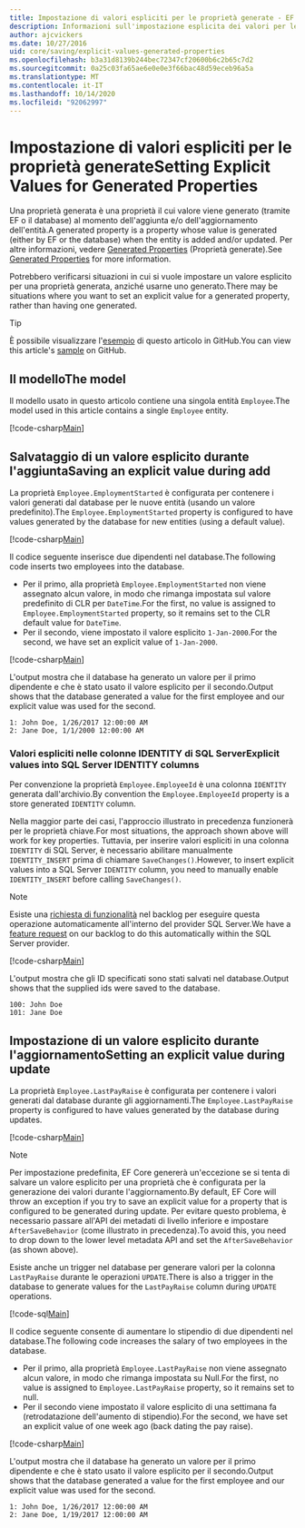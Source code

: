 ```yaml
---
title: Impostazione di valori espliciti per le proprietà generate - EF Core
description: Informazioni sull'impostazione esplicita dei valori per le proprietà configurate come generate con Entity Framework Core
author: ajcvickers
ms.date: 10/27/2016
uid: core/saving/explicit-values-generated-properties
ms.openlocfilehash: b3a31d8139b244bec72347cf20600b6c2b65c7d2
ms.sourcegitcommit: 0a25c03fa65ae6e0e0e3f66bac48d59eceb96a5a
ms.translationtype: MT
ms.contentlocale: it-IT
ms.lasthandoff: 10/14/2020
ms.locfileid: "92062997"
---
```

# <a name="setting-explicit-values-for-generated-properties"></a><span data-ttu-id="1edbf-103">Impostazione di valori espliciti per le proprietà generate</span><span class="sxs-lookup"><span data-stu-id="1edbf-103">Setting Explicit Values for Generated Properties</span></span>

<span data-ttu-id="1edbf-104">Una proprietà generata è una proprietà il cui valore viene generato (tramite EF o il database) al momento dell'aggiunta e/o dell'aggiornamento dell'entità.</span><span class="sxs-lookup"><span data-stu-id="1edbf-104">A generated property is a property whose value is generated (either by EF or the database) when the entity is added and/or updated.</span></span> <span data-ttu-id="1edbf-105">Per altre informazioni, vedere [Generated Properties](xref:core/modeling/generated-properties) (Proprietà generate).</span><span class="sxs-lookup"><span data-stu-id="1edbf-105">See [Generated Properties](xref:core/modeling/generated-properties) for more information.</span></span>

<span data-ttu-id="1edbf-106">Potrebbero verificarsi situazioni in cui si vuole impostare un valore esplicito per una proprietà generata, anziché usarne uno generato.</span><span class="sxs-lookup"><span data-stu-id="1edbf-106">There may be situations where you want to set an explicit value for a generated property, rather than having one generated.</span></span>

> [!TIP]
> <span data-ttu-id="1edbf-107">È possibile visualizzare l'[esempio](https://github.com/dotnet/EntityFramework.Docs/tree/master/samples/core/Saving/ExplicitValuesGenerateProperties/) di questo articolo in GitHub.</span><span class="sxs-lookup"><span data-stu-id="1edbf-107">You can view this article's [sample](https://github.com/dotnet/EntityFramework.Docs/tree/master/samples/core/Saving/ExplicitValuesGenerateProperties/) on GitHub.</span></span>

## <a name="the-model"></a><span data-ttu-id="1edbf-108">Il modello</span><span class="sxs-lookup"><span data-stu-id="1edbf-108">The model</span></span>

<span data-ttu-id="1edbf-109">Il modello usato in questo articolo contiene una singola entità `Employee`.</span><span class="sxs-lookup"><span data-stu-id="1edbf-109">The model used in this article contains a single `Employee` entity.</span></span>

[!code-csharp[Main](../../../samples/core/Saving/ExplicitValuesGenerateProperties/Employee.cs#Sample)]

## <a name="saving-an-explicit-value-during-add"></a><span data-ttu-id="1edbf-110">Salvataggio di un valore esplicito durante l'aggiunta</span><span class="sxs-lookup"><span data-stu-id="1edbf-110">Saving an explicit value during add</span></span>

<span data-ttu-id="1edbf-111">La proprietà `Employee.EmploymentStarted` è configurata per contenere i valori generati dal database per le nuove entità (usando un valore predefinito).</span><span class="sxs-lookup"><span data-stu-id="1edbf-111">The `Employee.EmploymentStarted` property is configured to have values generated by the database for new entities (using a default value).</span></span>

[!code-csharp[Main](../../../samples/core/Saving/ExplicitValuesGenerateProperties/EmployeeContext.cs#EmploymentStarted)]

<span data-ttu-id="1edbf-112">Il codice seguente inserisce due dipendenti nel database.</span><span class="sxs-lookup"><span data-stu-id="1edbf-112">The following code inserts two employees into the database.</span></span>

* <span data-ttu-id="1edbf-113">Per il primo, alla proprietà `Employee.EmploymentStarted` non viene assegnato alcun valore, in modo che rimanga impostata sul valore predefinito di CLR per `DateTime`.</span><span class="sxs-lookup"><span data-stu-id="1edbf-113">For the first, no value is assigned to `Employee.EmploymentStarted` property, so it remains set to the CLR default value for `DateTime`.</span></span>
* <span data-ttu-id="1edbf-114">Per il secondo, viene impostato il valore esplicito `1-Jan-2000`.</span><span class="sxs-lookup"><span data-stu-id="1edbf-114">For the second, we have set an explicit value of `1-Jan-2000`.</span></span>

[!code-csharp[Main](../../../samples/core/Saving/ExplicitValuesGenerateProperties/Sample.cs#EmploymentStarted)]

<span data-ttu-id="1edbf-115">L'output mostra che il database ha generato un valore per il primo dipendente e che è stato usato il valore esplicito per il secondo.</span><span class="sxs-lookup"><span data-stu-id="1edbf-115">Output shows that the database generated a value for the first employee and our explicit value was used for the second.</span></span>

```output
1: John Doe, 1/26/2017 12:00:00 AM
2: Jane Doe, 1/1/2000 12:00:00 AM
```

### <a name="explicit-values-into-sql-server-identity-columns"></a><span data-ttu-id="1edbf-116">Valori espliciti nelle colonne IDENTITY di SQL Server</span><span class="sxs-lookup"><span data-stu-id="1edbf-116">Explicit values into SQL Server IDENTITY columns</span></span>

<span data-ttu-id="1edbf-117">Per convenzione la proprietà `Employee.EmployeeId` è una colonna `IDENTITY` generata dall'archivio.</span><span class="sxs-lookup"><span data-stu-id="1edbf-117">By convention the `Employee.EmployeeId` property is a store generated `IDENTITY` column.</span></span>

<span data-ttu-id="1edbf-118">Nella maggior parte dei casi, l'approccio illustrato in precedenza funzionerà per le proprietà chiave.</span><span class="sxs-lookup"><span data-stu-id="1edbf-118">For most situations, the approach shown above will work for key properties.</span></span> <span data-ttu-id="1edbf-119">Tuttavia, per inserire valori espliciti in una colonna `IDENTITY` di SQL Server, è necessario abilitare manualmente `IDENTITY_INSERT` prima di chiamare `SaveChanges()`.</span><span class="sxs-lookup"><span data-stu-id="1edbf-119">However, to insert explicit values into a SQL Server `IDENTITY` column, you need to manually enable `IDENTITY_INSERT` before calling `SaveChanges()`.</span></span>

> [!NOTE]
> <span data-ttu-id="1edbf-120">Esiste una [richiesta di funzionalità](https://github.com/aspnet/EntityFramework/issues/703) nel backlog per eseguire questa operazione automaticamente all'interno del provider SQL Server.</span><span class="sxs-lookup"><span data-stu-id="1edbf-120">We have a [feature request](https://github.com/aspnet/EntityFramework/issues/703) on our backlog to do this automatically within the SQL Server provider.</span></span>

[!code-csharp[Main](../../../samples/core/Saving/ExplicitValuesGenerateProperties/Sample.cs#EmployeeId)]

<span data-ttu-id="1edbf-121">L'output mostra che gli ID specificati sono stati salvati nel database.</span><span class="sxs-lookup"><span data-stu-id="1edbf-121">Output shows that the supplied ids were saved to the database.</span></span>

```output
100: John Doe
101: Jane Doe
```

## <a name="setting-an-explicit-value-during-update"></a><span data-ttu-id="1edbf-122">Impostazione di un valore esplicito durante l'aggiornamento</span><span class="sxs-lookup"><span data-stu-id="1edbf-122">Setting an explicit value during update</span></span>

<span data-ttu-id="1edbf-123">La proprietà `Employee.LastPayRaise` è configurata per contenere i valori generati dal database durante gli aggiornamenti.</span><span class="sxs-lookup"><span data-stu-id="1edbf-123">The `Employee.LastPayRaise` property is configured to have values generated by the database during updates.</span></span>

[!code-csharp[Main](../../../samples/core/Saving/ExplicitValuesGenerateProperties/EmployeeContext.cs#LastPayRaise)]

> [!NOTE]
> <span data-ttu-id="1edbf-124">Per impostazione predefinita, EF Core genererà un'eccezione se si tenta di salvare un valore esplicito per una proprietà che è configurata per la generazione dei valori durante l'aggiornamento.</span><span class="sxs-lookup"><span data-stu-id="1edbf-124">By default, EF Core will throw an exception if you try to save an explicit value for a property that is configured to be generated during update.</span></span> <span data-ttu-id="1edbf-125">Per evitare questo problema, è necessario passare all'API dei metadati di livello inferiore e impostare `AfterSaveBehavior` (come illustrato in precedenza).</span><span class="sxs-lookup"><span data-stu-id="1edbf-125">To avoid this, you need to drop down to the lower level metadata API and set the `AfterSaveBehavior` (as shown above).</span></span>

<span data-ttu-id="1edbf-126">Esiste anche un trigger nel database per generare valori per la colonna `LastPayRaise` durante le operazioni `UPDATE`.</span><span class="sxs-lookup"><span data-stu-id="1edbf-126">There is also a trigger in the database to generate values for the `LastPayRaise` column during `UPDATE` operations.</span></span>

[!code-sql[Main](../../../samples/core/Saving/ExplicitValuesGenerateProperties/employee_UPDATE.sql)]

<span data-ttu-id="1edbf-127">Il codice seguente consente di aumentare lo stipendio di due dipendenti nel database.</span><span class="sxs-lookup"><span data-stu-id="1edbf-127">The following code increases the salary of two employees in the database.</span></span>

* <span data-ttu-id="1edbf-128">Per il primo, alla proprietà `Employee.LastPayRaise` non viene assegnato alcun valore, in modo che rimanga impostata su Null.</span><span class="sxs-lookup"><span data-stu-id="1edbf-128">For the first, no value is assigned to `Employee.LastPayRaise` property, so it remains set to null.</span></span>
* <span data-ttu-id="1edbf-129">Per il secondo viene impostato il valore esplicito di una settimana fa (retrodatazione dell'aumento di stipendio).</span><span class="sxs-lookup"><span data-stu-id="1edbf-129">For the second, we have set an explicit value of one week ago (back dating the pay raise).</span></span>

[!code-csharp[Main](../../../samples/core/Saving/ExplicitValuesGenerateProperties/Sample.cs#LastPayRaise)]

<span data-ttu-id="1edbf-130">L'output mostra che il database ha generato un valore per il primo dipendente e che è stato usato il valore esplicito per il secondo.</span><span class="sxs-lookup"><span data-stu-id="1edbf-130">Output shows that the database generated a value for the first employee and our explicit value was used for the second.</span></span>

```output
1: John Doe, 1/26/2017 12:00:00 AM
2: Jane Doe, 1/19/2017 12:00:00 AM
```
